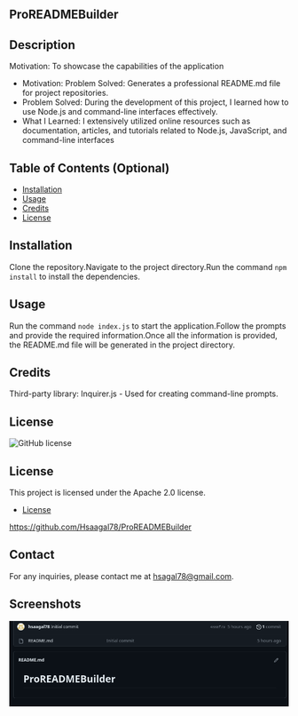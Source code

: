 ## ProREADMEBuilder

## Description

Motivation: To showcase the capabilities of the application

- Motivation: Problem Solved: Generates a professional README.md file for project repositories.
- Problem Solved: During the development of this project, I learned how to use Node.js and command-line interfaces effectively.
- What I Learned: I extensively utilized online resources such as documentation, articles, and tutorials related to Node.js, JavaScript, and command-line interfaces

## Table of Contents (Optional)

- [Installation](#installation)
- [Usage](#usage)
- [Credits](#credits)
- [License](#license)

## Installation

Clone the repository.Navigate to the project directory.Run the command `npm install` to install the dependencies.

## Usage

 Run the command `node index.js` to start the application.Follow the prompts and provide the required information.Once all the information is provided, the README.md file will be generated in the project directory.

## Credits

 Third-party library: Inquirer.js - Used for creating command-line prompts.

## License

![GitHub license](https://img.shields.io/badge/license-Apache%202.0-blue.svg)

## License

This project is licensed under the Apache 2.0 license.


* [License](#license)


https://github.com/Hsaagal78/ProREADMEBuilder

## Contact

For any inquiries, please contact me at hsagal78@gmail.com.

## Screenshots

![Screenshot](/picture/Screenshot%202023-06-25%209.41.05%20PM.png)
